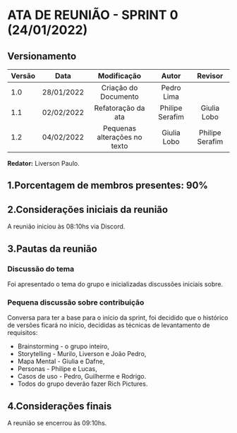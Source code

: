 # ATA DE REUNIÃO - SPRINT 0 (24/01/2022)

## Versionamento

| Versão |    Data    |     Modificação      |      Autor      |   Revisor   |
| ------ | :--------: | :------------------: | :-------------: | :---------: |
| 1.0    | 28/01/2022 | Criação do Documento |   Pedro Lima    |             |
| 1.1    | 02/02/2022 |  Refatoração da ata  | Philipe Serafim | Giulia Lobo |
| 1.2    | 04/02/2022 | Pequenas alterações no texto | Giulia Lobo | Philipe Serafim |

<!-- NÃO ESQUECER DE ADICIONAR AO "/_sidebar.md" -->

**Redator:** Liverson Paulo.

## 1.Porcentagem de membros presentes: 90%

## 2.Considerações iniciais da reunião

A reunião iniciou às 08:10hs via Discord.

## 3.Pautas da reunião

### Discussão do tema

Foi apresentado o tema do grupo e inicializadas discussões iniciais sobre.

### Pequena discussão sobre contribuição

Conversa para ter a base para o início da sprint, foi decidido que o histórico de versões ficará no início, decididas as técnicas de levantamento de requisitos:

- Brainstorming - o grupo inteiro,
- Storytelling - Murilo, Liverson e João Pedro,
- Mapa Mental - Giulia e Dafne,
- Personas - Philipe e Lucas,
- Casos de uso - Pedro, Guilherme e Rodrigo.
- Todos do grupo deverão fazer Rich Pictures.

## 4.Considerações finais

A reunião se encerrou às 09:10hs.
